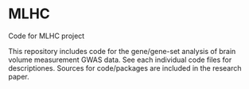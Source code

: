 # MLHC
Code for MLHC project

This repository includes code for the gene/gene-set analysis of brain volume measurement GWAS data. See each individual code files for descriptiones. Sources for code/packages are included in the research paper. 
